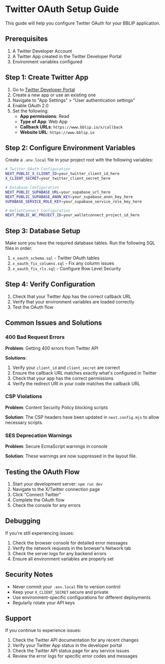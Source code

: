 # Twitter OAuth Setup Guide

This guide will help you configure Twitter OAuth for your BBLIP application.

## Prerequisites

1. A Twitter Developer Account
2. A Twitter App created in the Twitter Developer Portal
3. Environment variables configured

## Step 1: Create Twitter App

1. Go to [Twitter Developer Portal](https://developer.twitter.com/en/portal/dashboard)
2. Create a new app or use an existing one
3. Navigate to "App Settings" > "User authentication settings"
4. Enable OAuth 2.0
5. Set the following:
   - **App permissions**: Read
   - **Type of App**: Web App
   - **Callback URLs**: `https://www.bblip.io/x/callback`
   - **Website URL**: `https://www.bblip.io`

## Step 2: Configure Environment Variables

Create a `.env.local` file in your project root with the following variables:

```bash
# Twitter OAuth Configuration
NEXT_PUBLIC_X_CLIENT_ID=your_twitter_client_id_here
X_CLIENT_SECRET=your_twitter_client_secret_here

# Database Configuration
NEXT_PUBLIC_SUPABASE_URL=your_supabase_url_here
NEXT_PUBLIC_SUPABASE_ANON_KEY=your_supabase_anon_key_here
SUPABASE_SERVICE_ROLE_KEY=your_supabase_service_role_key_here

# WalletConnect Configuration
NEXT_PUBLIC_WC_PROJECT_ID=your_walletconnect_project_id_here
```

## Step 3: Database Setup

Make sure you have the required database tables. Run the following SQL files in order:

1. `x_oauth_schema.sql` - Twitter OAuth tables
2. `x_oauth_fix_columns.sql` - Fix any column issues
3. `x_oauth_fix_rls.sql` - Configure Row Level Security

## Step 4: Verify Configuration

1. Check that your Twitter App has the correct callback URL
2. Verify that your environment variables are loaded correctly
3. Test the OAuth flow

## Common Issues and Solutions

### 400 Bad Request Errors

**Problem**: Getting 400 errors from Twitter API

**Solutions**:
1. Verify your `client_id` and `client_secret` are correct
2. Ensure the callback URL matches exactly what's configured in Twitter
3. Check that your app has the correct permissions
4. Verify the redirect URI in your code matches the callback URL

### CSP Violations

**Problem**: Content Security Policy blocking scripts

**Solution**: The CSP headers have been updated in `next.config.mjs` to allow necessary scripts.

### SES Deprecation Warnings

**Problem**: Secure EcmaScript warnings in console

**Solution**: These warnings are now suppressed in the layout file.

## Testing the OAuth Flow

1. Start your development server: `npm run dev`
2. Navigate to the X/Twitter connection page
3. Click "Connect Twitter"
4. Complete the OAuth flow
5. Check the console for any errors

## Debugging

If you're still experiencing issues:

1. Check the browser console for detailed error messages
2. Verify the network requests in the browser's Network tab
3. Check the server logs for any backend errors
4. Ensure all environment variables are properly set

## Security Notes

- Never commit your `.env.local` file to version control
- Keep your `X_CLIENT_SECRET` secure and private
- Use environment-specific configurations for different deployments
- Regularly rotate your API keys

## Support

If you continue to experience issues:

1. Check the Twitter API documentation for any recent changes
2. Verify your Twitter App status in the developer portal
3. Check the Twitter API status page for any service issues
4. Review the error logs for specific error codes and messages 